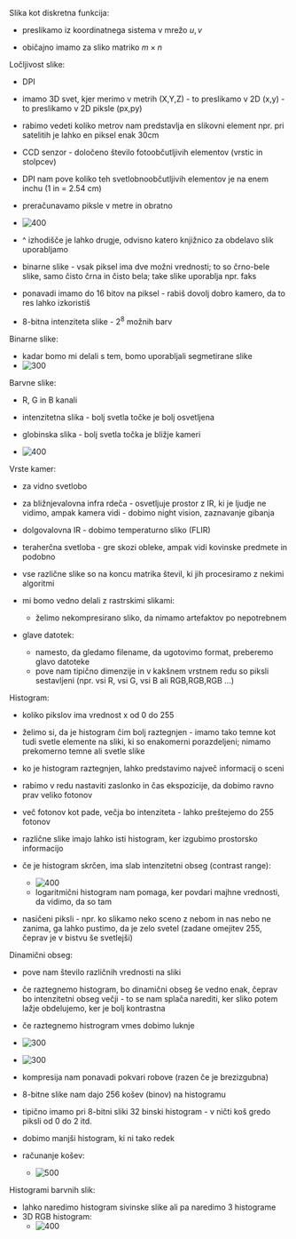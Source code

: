 Slika kot diskretna funkcija:
- preslikamo iz koordinatnega sistema v mrežo $u,v$

- običajno imamo za sliko matriko $m \times n$

Ločljivost slike:
- DPI
- imamo 3D svet, kjer merimo v metrih (X,Y,Z) - to preslikamo v 2D (x,y) - to preslikamo v 2D piksle (px,py)
- rabimo vedeti koliko metrov nam predstavlja en slikovni element npr. pri satelitih je lahko en piksel enak 30cm
- CCD senzor - določeno število fotoobčutljivih elementov (vrstic in stolpcev)
- DPI nam pove koliko teh svetlobnoobčutljivih elementov je na enem inchu (1 in = 2.54 cm)
- preračunavamo piksle v metre in obratno

- ![400](../../Images4/Pasted%20image%2020251007133036.png)
- ^ izhodišče je lahko drugje, odvisno katero knjižnico za obdelavo slik uporabljamo

- binarne slike - vsak piksel ima dve možni vrednosti; to so črno-bele slike, samo čisto črna in čisto bela; take slike uporablja npr. faks
- ponavadi imamo do 16 bitov na piksel - rabiš dovolj dobro kamero, da to res lahko izkoristiš

- 8-bitna intenziteta slike - $2^8$ možnih barv

Binarne slike:
- kadar bomo mi delali s tem, bomo uporabljali segmetirane slike
- ![300](../../Images4/Pasted%20image%2020251007133454.png)

Barvne slike:
- R, G in B kanali

- intenzitetna slika - bolj svetla točke je bolj osvetljena
- globinska slika - bolj svetla točka je bližje kameri
- ![400](../../Images4/Pasted%20image%2020251007133708.png)

Vrste kamer:
- za vidno svetlobo
- za bližnjevalovna infra rdeča - osvetljuje prostor z IR, ki je ljudje ne vidimo, ampak kamera vidi - dobimo night vision, zaznavanje gibanja
- dolgovalovna IR - dobimo temperaturno sliko (FLIR)
- teraherčna svetloba - gre skozi obleke, ampak vidi kovinske predmete in podobno

- vse različne slike so na koncu matrika števil, ki jih procesiramo z nekimi algoritmi
- mi bomo vedno delali z rastrskimi slikami:
	- želimo nekompresirano sliko, da nimamo artefaktov po nepotrebnem

- glave datotek:
	- namesto, da gledamo filename, da ugotovimo format, preberemo glavo datoteke
	- pove nam tipično dimenzije in v kakšnem vrstnem redu so piksli sestavljeni (npr. vsi R, vsi G, vsi B ali RGB,RGB,RGB ...)

Histogram:
- koliko pikslov ima vrednost x od 0 do 255
- želimo si, da je histogram čim bolj raztegnjen - imamo tako temne kot tudi svetle elemente na sliki, ki so enakomerni porazdeljeni; nimamo prekomerno temne ali svetle slike
- ko je histogram raztegnjen, lahko predstavimo največ informacij o sceni
- rabimo v redu nastaviti zaslonko in čas ekspozicije, da dobimo ravno prav veliko fotonov
- več fotonov kot pade, večja bo intenziteta - lahko preštejemo do 255 fotonov

- različne slike imajo lahko isti histogram, ker izgubimo prostorsko informacijo
- če je histogram skrčen, ima slab intenzitetni obseg (contrast range):
	- ![400](../../Images4/Pasted%20image%2020251007135402.png)
	- logaritmični histogram nam pomaga, ker povdari majhne vrednosti, da vidimo, da so tam

- nasičeni piksli - npr. ko slikamo neko sceno z nebom in nas nebo ne zanima, ga lahko pustimo, da je zelo svetel (zadane omejitev 255, čeprav je v bistvu še svetlejši)

Dinamični obseg:
- pove nam število različnih vrednosti na sliki
- če raztegnemo histogram, bo dinamični obseg še vedno enak, čeprav bo intenzitetni obseg večji - to se nam splača narediti, ker sliko potem lažje obdelujemo, ker je bolj kontrastna
- če raztegnemo histrogram vmes dobimo luknje
- ![300](../../Images4/Pasted%20image%2020251007140001.png)
- ![300](../../Images4/Pasted%20image%2020251007140029.png)

- kompresija nam ponavadi pokvari robove (razen če je brezizgubna)

- 8-bitne slike nam dajo 256 košev (binov) na histogramu
- tipično imamo pri 8-bitni sliki 32 binski histogram - v ničti koš gredo piksli od 0 do 2 itd.
- dobimo manjši histogram, ki ni tako redek
- računanje košev:
	- ![500](../../Images4/Pasted%20image%2020251007140559.png)

Histogrami barvnih slik:
- lahko naredimo histogram sivinske slike ali pa naredimo 3 histograme
- 3D RGB histogram:
	- ![400](../../Images4/Pasted%20image%2020251007140907.png)